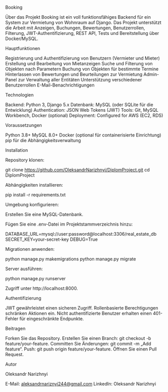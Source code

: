 Booking

Über das Projekt
Booking ist ein voll funktionsfähiges Backend für ein System zur Vermietung von Wohnraum auf Django.
Das Projekt unterstützt die Arbeit mit Anzeigen, Buchungen, Bewertungen, Benutzerrollen, Filterung, JWT-Authentifizierung, REST API, Tests und Bereitstellung über Docker/MySQL.

Hauptfunktionen

Registrierung und Authentifizierung von Benutzern (Vermieter und Mieter)
Erstellung und Bearbeitung von Mietanzeigen
Suche und Filterung von Objekten nach Parametern
Buchung von Objekten für bestimmte Termine
Hinterlassen von Bewertungen und Beurteilungen zur Vermietung
Admin-Panel zur Verwaltung aller Entitäten
Unterstützung verschiedener Benutzerrollen
E-Mail-Benachrichtigungen

Technologien

Backend: Python 3, Django 5.x
Datenbank: MySQL (oder SQLite für die Entwicklung)
Authentication: JSON Web Tokens (JWT)
Tools: Git, MySQL Workbench, Docker (optional)
Deployment: Configured for AWS (EC2, RDS)

Voraussetzungen

Python 3.8+
MySQL 8.0+
Docker (optional für containerisierte Einrichtung)
pip für die Abhängigkeitsverwaltung

Installation

Repository klonen:

git clone https://github.com/OleksandrNarizhnyi/DiplomProject.git
cd DiplomProject

Abhängigkeiten installieren:

pip install -r requirements.txt

Umgebung konfigurieren:

Erstellen Sie eine MySQL-Datenbank.

Fügen Sie eine .env-Datei im Projektstammverzeichnis hinzu:

DATABASE_URL=mysql://user:password@localhost:3306/real_estate_db
SECRET_KEY=your-secret-key
DEBUG=True

Migrationen anwenden:

python manage.py makemigrations
python manage.py migrate

Server ausführen:

python manage.py runserver

Zugriff unter http://localhost:8000.

Authentifizierung

JWT gewährleistet einen sicheren Zugriff.
Rollenbasierte Berechtigungen schränken Aktionen ein.
Nicht authentifizierte Benutzer erhalten einen 401-Fehler für eingeschränkte Endpunkte.

Beitragen

Forken Sie das Repository.
Erstellen Sie einen Branch: git checkout -b feature/your-feature.
Committen Sie Änderungen: git commit -m „Add feature“.
Push: git push origin feature/your-feature.
Öffnen Sie einen Pull Request.

Autor

Oleksandr Narizhnyi

E-Mail: aleksandrnariznyi244@gmail.com
LinkedIn: Oleksandr Narizhnyi
